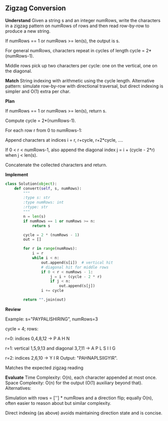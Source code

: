 ## Zigzag Conversion
**Understand**
Given a string s and an integer numRows, write the characters in a zigzag pattern on numRows of rows and then read row-by-row to produce a new string.

If numRows == 1 or numRows >= len(s), the output is s.

For general numRows, characters repeat in cycles of length cycle = 2*(numRows-1).

Middle rows pick up two characters per cycle: one on the vertical, one on the diagonal.

**Match**
String indexing with arithmetic using the cycle length.
Alternative pattern: simulate row-by-row with directional traversal, but direct indexing is simpler and O(1) extra per char.

**Plan**

If numRows == 1 or numRows >= len(s), return s.

Compute cycle = 2*(numRows-1).

For each row r from 0 to numRows-1:

Append characters at indices i = r, r+cycle, r+2*cycle, ....

If 0 < r < numRows-1, also append the diagonal index j = i + (cycle - 2*r) when j < len(s).

Concatenate the collected characters and return.

**Implement**
```py
class Solution(object):
    def convert(self, s, numRows):
        """
        :type s: str
        :type numRows: int
        :rtype: str
        """
        n = len(s)
        if numRows == 1 or numRows >= n:
            return s

        cycle = 2 * (numRows - 1)
        out = []

        for r in range(numRows):
            i = r
            while i < n:
                out.append(s[i])  # vertical hit
                # diagonal hit for middle rows
                if 0 < r < numRows - 1:
                    j = i + (cycle - 2 * r)
                    if j < n:
                        out.append(s[j])
                i += cycle

        return "".join(out)
```
**Review**

Example: s="PAYPALISHIRING", numRows=3

cycle = 4; rows:

r=0: indices 0,4,8,12 → P A H N

r=1: vertical 1,5,9,13 and diagonal 3,7,11 → A P L S I I G

r=2: indices 2,6,10 → Y I R
Output: "PAHNAPLSIIGYIR".

Matches the expected zigzag reading

**Evaluate**
Time Complexity: O(n), each character appended at most once.
Space Complexity: O(n) for the output (O(1) auxiliary beyond that).
Alternatives:

Simulation with rows = [''] * numRows and a direction flip; equally O(n), often easier to reason about but similar complexity.

Direct indexing (as above) avoids maintaining direction state and is concise.